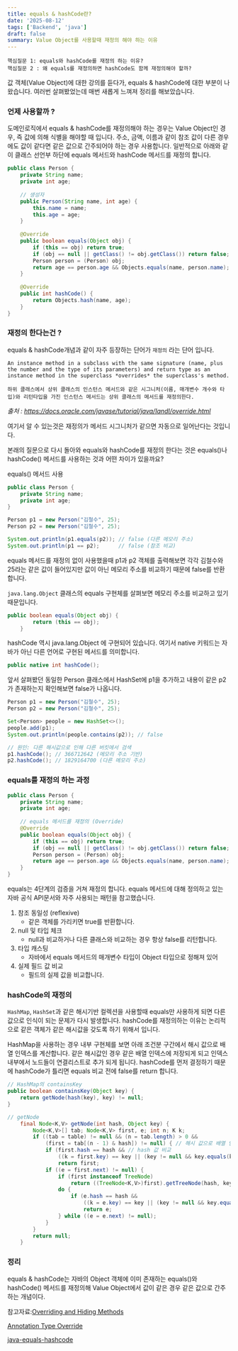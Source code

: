 ```yaml
---
title: equals & hashCode란?
date: '2025-08-12'
tags: ['Backend', 'java']
draft: false
summary: Value Object를 사용할때 재정의 해야 하는 이유
---
```

```text
핵심질문 1: equals와 hashCode를 재정의 하는 이유?
핵심질문 2 : 왜 equals를 재정의하면 hashCode도 함께 재정의해야 할까?
```

값 객체(Value Object)에 대한 강의를 듣다가, equals & hashCode에 대한 부분이 나왔습니다. 여러번 살펴봤었는데 매번 새롭게 느껴져 정리를 해보았습니다.

### 언제 사용할까 ?

도메인로직에서 equals & hashCode를 재정의해야 하는 경우는 Value Object인 경우, 즉 값에 의해 식별을 해야할 때 입니다. 주소, 금액, 이름과 같이 참조 값이 다른 경우에도 값이 같다면 같은 값으로 간주되어야 하는 경우 사용합니다. 일반적으로 아래와 같이 클래스 선언부 하단에 equals 메서드와 hashCode 메서드를 재정의 합니다.

```java
public class Person {
    private String name;
    private int age;
    
    // 생성자
    public Person(String name, int age) {
        this.name = name;
        this.age = age;
    }
    
    @Override
    public boolean equals(Object obj) {
        if (this == obj) return true;
        if (obj == null || getClass() != obj.getClass()) return false;
        Person person = (Person) obj;
        return age == person.age && Objects.equals(name, person.name);
    }
    
    @Override
    public int hashCode() {
        return Objects.hash(name, age);
    }
}
```

### 재정의 한다는건 ?

equals & hashCode개념과 같이 자주 등장하는 단어가 `재정의` 라는 단어 입니다.

```text
An instance method in a subclass with the same signature (name, plus the number and the type of its parameters) and return type as an instance method in the superclass *overrides* the superclass's method.

하위 클래스에서 상위 클래스의 인스턴스 메서드와 같은 시그니처(이름, 매개변수 개수와 타입)와 리턴타입을 가진 인스턴스 메서드는 상위 클래스의 메서드를 재정의한다. 
```

*출처 : https://docs.oracle.com/javase/tutorial/java/IandI/override.html*

여기서 알 수 있는것은 재정의가 메서드 시그니처가 같으면 자동으로 일어난다는 것입니다.

본래의 질문으로 다시 돌아와 equals와 hashCode를 재정의 한다는 것은 equals()나 hashCode() 메서드를 사용하는 것과 어떤 차이가 있을까요?

equals() 메서드 사용

```java
public class Person {
	private String name;
	private int age;
}

Person p1 = new Person("김철수", 25);
Person p2 = new Person("김철수", 25);

System.out.println(p1.equals(p2)); // false (다른 메모리 주소)
System.out.println(p1 == p2);      // false (참조 비교)
```

equals 메서드를 재정의 없이 사용했을때 p1과 p2 객체를 출력해보면 각각 김철수와 25라는 같은 값이 들어있지만 값이 아닌 메모리 주소를 비교하기 때문에 false를 반환합니다.

`java.lang.Object` 클래스의 equals 구현체를 살펴보면 메모리 주소를 비교하고 있기 때문입니다.

```java
public boolean equals(Object obj) {
        return (this == obj);
    }
```

hashCode 역시 java.lang.Object 에 구현되어 있습니다. 여기서 native 키워드는 자바가 아닌 다른 언어로 구현된 메서드를 의미합니다.

```java
public native int hashCode();
```

앞서 살펴봤던 동일한 Person 클래스에서 HashSet에 p1을 추가하고 내용이 같은 p2가 존재하는지 확인해보면 false가 나옵니다.

```java
Person p1 = new Person("김철수", 25);
Person p2 = new Person("김철수", 25);

Set<Person> people = new HashSet<>();
people.add(p1);
System.out.println(people.contains(p2)); // false 

// 원인: 다른 해시값으로 인해 다른 버킷에서 검색
p1.hashCode(); // 366712642 (메모리 주소 기반)
p2.hashCode(); // 1829164700 (다른 메모리 주소)
```

### equals를 재정의 하는 과정

```java
public class Person {
    private String name;
    private int age;
    
    // equals 메서드를 재정의 (Override)
    @Override
    public boolean equals(Object obj) {
        if (this == obj) return true;
        if (obj == null || getClass() != obj.getClass()) return false;
        Person person = (Person) obj;
        return age == person.age && Objects.equals(name, person.name);
    }
}
```

equals는 4단계의 검증을 거쳐 재정의 합니다. equals 메서드에 대해 정의하고 있는 자바 공식 API문서와 자주 사용되는 패턴을 참고했습니다.

1. 참조 동일성 (reflexive)
    - 같은 객체를 가리키면 true를 반환합니다.
2. null 및 타입 체크
    - null과 비교하거나 다른 클래스와 비교하는 경우 항상 false를 리턴합니다.
3. 타입 캐스팅
    - 자바에서 equals 메서드의 매개변수 타입이 Object 타입으로 정해져 있어
4. 실제 필드 값 비교
    - 필드의 실제 값을 비교합니다.

### hashCode의 재정의

`HashMap`, `HashSet`과 같은 해시기반 컬렉션을 사용할때 equals만 사용하게 되면 다른 값으로 인식이 되는 문제가 다시 발생합니다. hashCode를 재정의하는 이유는 논리적으로 같은 객체가 같은 해시값을 갖도록 하기 위해서 입니다.

HashMap을 사용하는 경우 내부 구현체를 보면 아래 조건분 구간에서 해시 값으로 배열 인덱스를 계산합니다. 같은 해시값인 경우 같은 배열 인덱스에 저장되게 되고 인덱스 내부에서 노드들이 연결리스트로 추가 되게 됩니다. hashCode를 먼저 결정하기 때문에 hashCode가 틀리면 equals 비교 전에 false를 return 합니다.

```java
// HashMap의 containsKey
public boolean containsKey(Object key) {
    return getNode(hash(key), key) != null;
}

// getNode
    final Node<K,V> getNode(int hash, Object key) {
        Node<K,V>[] tab; Node<K,V> first, e; int n; K k;
        if ((tab = table) != null && (n = tab.length) > 0 &&
            (first = tab[(n - 1) & hash]) != null) { // 해시 값으로 배열 인덱스 계산
            if (first.hash == hash && // hash 값 비교
                ((k = first.key) == key || (key != null && key.equals(k)))) // equals가 여기서 실행
                return first;
            if ((e = first.next) != null) {
                if (first instanceof TreeNode)
                    return ((TreeNode<K,V>)first).getTreeNode(hash, key);
                do {
                    if (e.hash == hash &&
                        ((k = e.key) == key || (key != null && key.equals(k))))
                        return e;
                } while ((e = e.next) != null);
            }
        }
        return null;
    }
```

### 정리

equals & hashCode는 자바의 Object 객체에 이미 존재하는 equals()와 hashCode() 메서드를 재정의해 Value Object에서 값이 같은 경우 같은 값으로 간주하는 개념이다.

참고자료:[Overriding and Hiding Methods](https://docs.oracle.com/javase/tutorial/java/IandI/override.html)

[Annotation Type Override](https://docs.oracle.com/javase/tutorial/java/IandI/override.html)

[java-equals-hashcode](https://www.digitalocean.com/community/tutorials/java-equals-hashcode)
